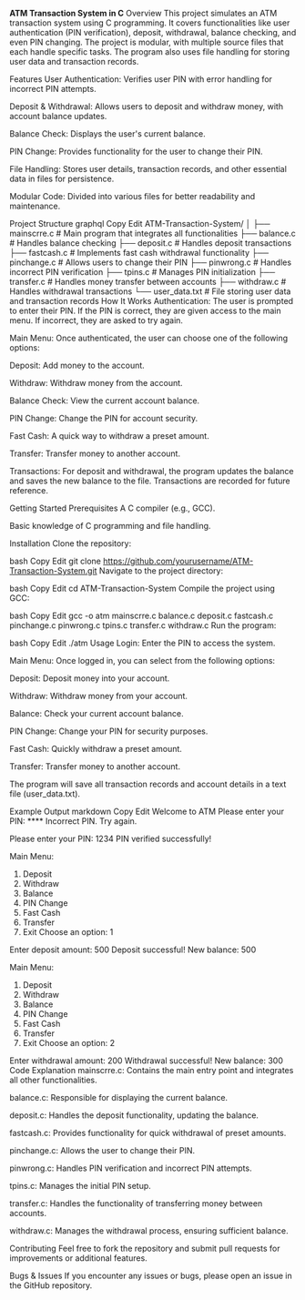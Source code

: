 **ATM Transaction System in C**
Overview
This project simulates an ATM transaction system using C programming. It covers functionalities like user authentication (PIN verification), deposit, withdrawal, balance checking, and even PIN changing. The project is modular, with multiple source files that each handle specific tasks. The program also uses file handling for storing user data and transaction records.

Features
User Authentication: Verifies user PIN with error handling for incorrect PIN attempts.

Deposit & Withdrawal: Allows users to deposit and withdraw money, with account balance updates.

Balance Check: Displays the user's current balance.

PIN Change: Provides functionality for the user to change their PIN.

File Handling: Stores user details, transaction records, and other essential data in files for persistence.

Modular Code: Divided into various files for better readability and maintenance.

Project Structure
graphql
Copy
Edit
ATM-Transaction-System/
│
├── mainscrre.c       # Main program that integrates all functionalities
├── balance.c         # Handles balance checking
├── deposit.c         # Handles deposit transactions
├── fastcash.c        # Implements fast cash withdrawal functionality
├── pinchange.c       # Allows users to change their PIN
├── pinwrong.c        # Handles incorrect PIN verification
├── tpins.c           # Manages PIN initialization
├── transfer.c        # Handles money transfer between accounts
├── withdraw.c        # Handles withdrawal transactions
└── user_data.txt     # File storing user data and transaction records
How It Works
Authentication: The user is prompted to enter their PIN. If the PIN is correct, they are given access to the main menu. If incorrect, they are asked to try again.

Main Menu: Once authenticated, the user can choose one of the following options:

Deposit: Add money to the account.

Withdraw: Withdraw money from the account.

Balance Check: View the current account balance.

PIN Change: Change the PIN for account security.

Fast Cash: A quick way to withdraw a preset amount.

Transfer: Transfer money to another account.

Transactions: For deposit and withdrawal, the program updates the balance and saves the new balance to the file. Transactions are recorded for future reference.

Getting Started
Prerequisites
A C compiler (e.g., GCC).

Basic knowledge of C programming and file handling.

Installation
Clone the repository:

bash
Copy
Edit
git clone https://github.com/yourusername/ATM-Transaction-System.git
Navigate to the project directory:

bash
Copy
Edit
cd ATM-Transaction-System
Compile the project using GCC:

bash
Copy
Edit
gcc -o atm mainscrre.c balance.c deposit.c fastcash.c pinchange.c pinwrong.c tpins.c transfer.c withdraw.c
Run the program:

bash
Copy
Edit
./atm
Usage
Login: Enter the PIN to access the system.

Main Menu: Once logged in, you can select from the following options:

Deposit: Deposit money into your account.

Withdraw: Withdraw money from your account.

Balance: Check your current account balance.

PIN Change: Change your PIN for security purposes.

Fast Cash: Quickly withdraw a preset amount.

Transfer: Transfer money to another account.

The program will save all transaction records and account details in a text file (user_data.txt).

Example Output
markdown
Copy
Edit
Welcome to ATM
Please enter your PIN: ****
Incorrect PIN. Try again.

Please enter your PIN: 1234
PIN verified successfully!

Main Menu:
1. Deposit
2. Withdraw
3. Balance
4. PIN Change
5. Fast Cash
6. Transfer
7. Exit
Choose an option: 1

Enter deposit amount: 500
Deposit successful! New balance: 500

Main Menu:
1. Deposit
2. Withdraw
3. Balance
4. PIN Change
5. Fast Cash
6. Transfer
7. Exit
Choose an option: 2

Enter withdrawal amount: 200
Withdrawal successful! New balance: 300
Code Explanation
mainscrre.c: Contains the main entry point and integrates all other functionalities.

balance.c: Responsible for displaying the current balance.

deposit.c: Handles the deposit functionality, updating the balance.

fastcash.c: Provides functionality for quick withdrawal of preset amounts.

pinchange.c: Allows the user to change their PIN.

pinwrong.c: Handles PIN verification and incorrect PIN attempts.

tpins.c: Manages the initial PIN setup.

transfer.c: Handles the functionality of transferring money between accounts.

withdraw.c: Manages the withdrawal process, ensuring sufficient balance.

Contributing
Feel free to fork the repository and submit pull requests for improvements or additional features.

Bugs & Issues
If you encounter any issues or bugs, please open an issue in the GitHub repository.
